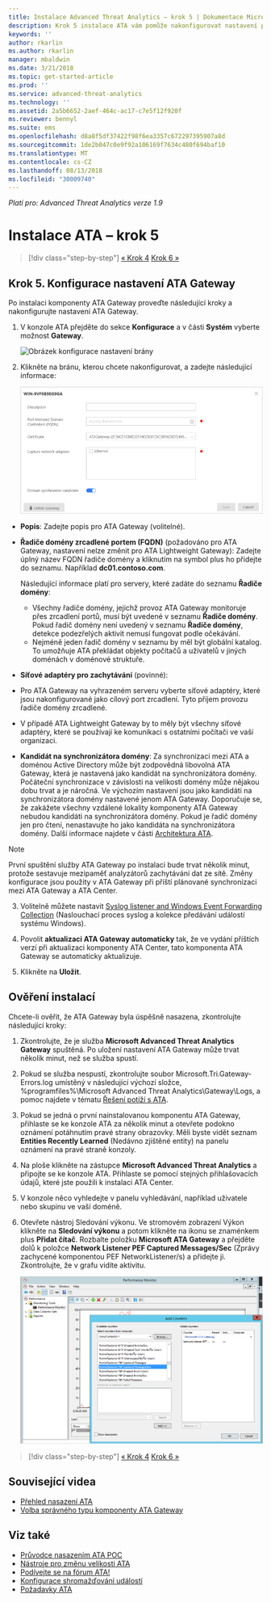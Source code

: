 ```yaml
---
title: Instalace Advanced Threat Analytics – krok 5 | Dokumentace Microsoftu
description: Krok 5 instalace ATA vám pomůže nakonfigurovat nastavení pro komponentu ATA Gateway.
keywords: ''
author: rkarlin
ms.author: rkarlin
manager: mbaldwin
ms.date: 3/21/2018
ms.topic: get-started-article
ms.prod: ''
ms.service: advanced-threat-analytics
ms.technology: ''
ms.assetid: 2a5b6652-2aef-464c-ac17-c7e5f12f920f
ms.reviewer: bennyl
ms.suite: ems
ms.openlocfilehash: d8a8f5df37422f98f6ea3357c672297395907a8d
ms.sourcegitcommit: 1de2b047c0e9f92a106169f7634c480f694baf10
ms.translationtype: MT
ms.contentlocale: cs-CZ
ms.lasthandoff: 08/13/2018
ms.locfileid: "30009740"
---
```

*Platí pro: Advanced Threat Analytics verze 1.9*



# <a name="install-ata---step-5"></a>Instalace ATA – krok 5

>[!div class="step-by-step"]
[« Krok 4](install-ata-step4.md)
[Krok 6 »](install-ata-step6.md)


## <a name="step-5-configure-the-ata-gateway-settings"></a>Krok 5. Konfigurace nastavení ATA Gateway
Po instalaci komponenty ATA Gateway proveďte následující kroky a nakonfigurujte nastavení ATA Gateway.

1.  V konzole ATA přejděte do sekce **Konfigurace** a v části **Systém** vyberte možnost **Gateway**.
   
     ![Obrázek konfigurace nastavení brány](media/ata-gw-config-1.png)


2.  Klikněte na bránu, kterou chcete nakonfigurovat, a zadejte následující informace:

    ![Obrázek konfigurace nastavení brány](media/ATA-Gateways-config-2.png)

  - **Popis**: Zadejte popis pro ATA Gateway (volitelné).
  - **Řadiče domény zrcadlené portem (FQDN)** (požadováno pro ATA Gateway, nastavení nelze změnit pro ATA Lightweight Gateway): Zadejte úplný název FQDN řadiče domény a kliknutím na symbol plus ho přidejte do seznamu. Například **dc01.contoso.com**.

      Následující informace platí pro servery, které zadáte do seznamu **Řadiče domény**:
      - Všechny řadiče domény, jejichž provoz ATA Gateway monitoruje přes zrcadlení portů, musí být uvedené v seznamu **Řadiče domény**. Pokud řadič domény není uvedený v seznamu **Řadiče domény**, detekce podezřelých aktivit nemusí fungovat podle očekávání.
      - Nejméně jeden řadič domény v seznamu by měl být globální katalog. To umožňuje ATA překládat objekty počítačů a uživatelů v jiných doménách v doménové struktuře.

  - **Síťové adaptéry pro zachytávání** (povinné):
  - Pro ATA Gateway na vyhrazeném serveru vyberte síťové adaptéry, které jsou nakonfigurované jako cílový port zrcadlení. Tyto příjem provozu řadiče domény zrcadlené.
  - V případě ATA Lightweight Gateway by to měly být všechny síťové adaptéry, které se používají ke komunikaci s ostatními počítači ve vaší organizaci.


  - **Kandidát na synchronizátora domény**: Za synchronizaci mezi ATA a doménou Active Directory může být zodpovědná libovolná ATA Gateway, která je nastavená jako kandidát na synchronizátora domény. Počáteční synchronizace v závislosti na velikosti domény může nějakou dobu trvat a je náročná. Ve výchozím nastavení jsou jako kandidáti na synchronizátora domény nastavené jenom ATA Gateway.
   Doporučuje se, že zakážete všechny vzdálené lokality komponenty ATA Gateway nebudou kandidáti na synchronizátora domény.
   Pokud je řadič domény jen pro čtení, nenastavujte ho jako kandidáta na synchronizátora domény. Další informace najdete v části [Architektura ATA](ata-architecture.md#ata-lightweight-gateway-features).

  > [!NOTE] 
  > První spuštění služby ATA Gateway po instalaci bude trvat několik minut, protože sestavuje mezipaměť analyzátorů zachytávání dat ze sítě.
  > Změny konfigurace jsou použity v ATA Gateway při příští plánované synchronizaci mezi ATA Gateway a ATA Center.

3. Volitelně můžete nastavit [Syslog listener and Windows Event Forwarding Collection](configure-event-collection.md) (Naslouchací proces syslog a kolekce předávání událostí systému Windows). 
4. Povolit **aktualizaci ATA Gateway automaticky** tak, že ve vydání příštích verzí při aktualizaci komponenty ATA Center, tato komponenta ATA Gateway se automaticky aktualizuje.

5. Klikněte na **Uložit**.


## <a name="validate-installations"></a>Ověření instalací
Chcete-li ověřit, že ATA Gateway byla úspěšně nasazena, zkontrolujte následující kroky:

1.  Zkontrolujte, že je služba **Microsoft Advanced Threat Analytics Gateway** spuštěná. Po uložení nastavení ATA Gateway může trvat několik minut, než se služba spustí.

2.  Pokud se služba nespustí, zkontrolujte soubor Microsoft.Tri.Gateway-Errors.log umístěný v následující výchozí složce, %programfiles%\Microsoft Advanced Threat Analytics\Gateway\Logs, a pomoc najdete v tématu [Řešení potíží s ATA](troubleshooting-ata-known-errors.md).

3.  Pokud se jedná o první nainstalovanou komponentu ATA Gateway, přihlaste se ke konzole ATA za několik minut a otevřete podokno oznámení potáhnutím pravé strany obrazovky. Měli byste vidět seznam **Entities Recently Learned** (Nedávno zjištěné entity) na panelu oznámení na pravé straně konzoly.

4.  Na ploše klikněte na zástupce **Microsoft Advanced Threat Analytics** a připojte se ke konzole ATA. Přihlaste se pomocí stejných přihlašovacích údajů, které jste použili k instalaci ATA Center.
5.  V konzole něco vyhledejte v panelu vyhledávání, například uživatele nebo skupinu ve vaší doméně.
6.  Otevřete nástroj Sledování výkonu. Ve stromovém zobrazení Výkon klikněte na **Sledování výkonu** a potom klikněte na ikonu se znaménkem plus **Přidat čítač**. Rozbalte položku **Microsoft ATA Gateway** a přejděte dolů k položce **Network Listener PEF Captured Messages/Sec** (Zprávy zachycené komponentou PEF NetworkListener/s) a přidejte ji. Zkontrolujte, že v grafu vidíte aktivitu.

    ![Obrázek přidání čítačů výkonu](media/ATA-performance-monitoring-add-counters.png)


>[!div class="step-by-step"]
[« Krok 4](install-ata-step4.md)
[Krok 6 »](install-ata-step6.md)



## <a name="related-videos"></a>Související videa
- [Přehled nasazení ATA](https://channel9.msdn.com/Shows/Microsoft-Security/Overview-of-ATA-Deployment-in-10-Minutes)
- [Volba správného typu komponenty ATA Gateway](https://channel9.msdn.com/Shows/Microsoft-Security/ATA-Deployment-Choose-the-Right-Gateway-Type)


## <a name="see-also"></a>Viz také
- [Průvodce nasazením ATA POC](http://aka.ms/atapoc)
- [Nástroje pro změnu velikosti ATA](http://aka.ms/atasizingtool)
- [Podívejte se na fórum ATA!](https://social.technet.microsoft.com/Forums/security/home?forum=mata)
- [Konfigurace shromažďování událostí](configure-event-collection.md)
- [Požadavky ATA](ata-prerequisites.md)

